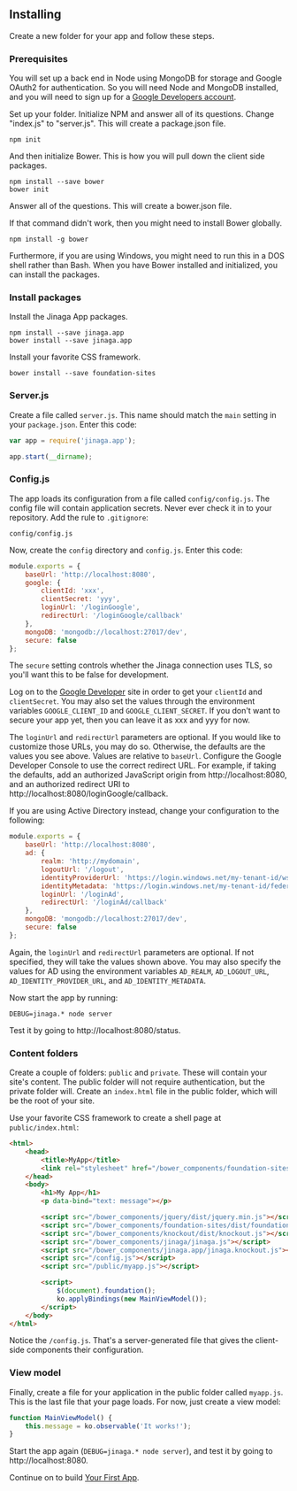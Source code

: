 ## Installing

Create a new folder for your app and follow these steps.

### Prerequisites

You will set up a back end in Node using MongoDB for storage and Google OAuth2 for authentication. So you will need Node and MongoDB installed, and you will need to sign up for a [Google Developers account](https://developers.google.com/identity/sign-in/web/devconsole-project).

Set up your folder. Initialize NPM and answer all of its questions. Change "index.js" to "server.js". This will create a package.json file.

```
npm init
```

And then initialize Bower. This is how you will pull down the client side packages.

```
npm install --save bower
bower init
```

Answer all of the questions. This will create a bower.json file.

If that command didn't work, then you might need to install Bower globally.

```
npm install -g bower
```

Furthermore, if you are using Windows, you might need to run this in a DOS shell rather than Bash. When you have Bower installed and initialized, you can install
the packages.

### Install packages

Install the Jinaga App packages.

```
npm install --save jinaga.app
bower install --save jinaga.app
```

Install your favorite CSS framework.

```
bower install --save foundation-sites
```

### Server.js

Create a file called `server.js`. This name should match the `main` setting in your `package.json`. Enter this code:

```JavaScript
var app = require('jinaga.app');

app.start(__dirname);
```

### Config.js

The app loads its configuration from a file called `config/config.js`. The config file will contain application secrets. Never ever check it in to your repository. Add the rule to `.gitignore`:

```
config/config.js
```

Now, create the `config` directory and `config.js`. Enter this code:

```JavaScript
module.exports = {
    baseUrl: 'http://localhost:8080',
    google: {
        clientId: 'xxx',
        clientSecret: 'yyy',
        loginUrl: '/loginGoogle',
        redirectUrl: '/loginGoogle/callback'
    },
    mongoDB: 'mongodb://localhost:27017/dev',
	secure: false
};
```

The `secure` setting controls whether the Jinaga connection uses TLS, so you'll want this to be false for development.

Log on to the [Google Developer](https://console.developers.google.com/apis/credentials) site in order to get your `clientId` and `clientSecret`. You may also set the values through the environment variables `GOOGLE_CLIENT_ID` and `GOOGLE_CLIENT_SECRET`. If you don't want to secure your app yet, then you can leave it as xxx and yyy for now.

The `loginUrl` and `redirectUrl` parameters are optional. If you would like to customize those URLs, you may do so. Otherwise, the defaults are the values you see above. Values are relative to `baseUrl`. Configure the Google Developer Console to use the correct redirect URL. For example, if taking the defaults, add an authorized JavaScript origin from http://localhost:8080, and an authorized redirect URI to http://localhost:8080/loginGoogle/callback.

If you are using Active Directory instead, change your configuration to the following:

```JavaScript
module.exports = {
    baseUrl: 'http://localhost:8080',
    ad: {
        realm: 'http://mydomain',
        logoutUrl: '/logout',
        identityProviderUrl: 'https://login.windows.net/my-tenant-id/wsfed',
        identityMetadata: 'https://login.windows.net/my-tenant-id/federationmetadata/2007-06/federationmetadata.xml'
        loginUrl: '/loginAd',
        redirectUrl: '/loginAd/callback'
    },
    mongoDB: 'mongodb://localhost:27017/dev',
	secure: false
};
```

Again, the `loginUrl` and `redirectUrl` parameters are optional. If not specified, they will take the values shown above. You may also specify the values for AD using the environment variables `AD_REALM`, `AD_LOGOUT_URL`, `AD_IDENTITY_PROVIDER_URL`, and `AD_IDENTITY_METADATA`.

Now start the app by running:

```
DEBUG=jinaga.* node server
```

Test it by going to http://localhost:8080/status.

### Content folders

Create a couple of folders: `public` and `private`. These will contain your site's content. The public folder will not require authentication, but the private folder will. Create an `index.html` file in the public folder, which will be the root of your site.

Use your favorite CSS framework to create a shell page at `public/index.html`:

```html
<html>
    <head>
        <title>MyApp</title>
        <link rel="stylesheet" href="/bower_components/foundation-sites/dist/foundation.min.css">
    </head>
    <body>
        <h1>My App</h1>
        <p data-bind="text: message"></p>

        <script src="/bower_components/jquery/dist/jquery.min.js"></script>
        <script src="/bower_components/foundation-sites/dist/foundation.min.js"></script>
        <script src="/bower_components/knockout/dist/knockout.js"></script>
        <script src="/bower_components/jinaga/jinaga.js"></script>
        <script src="/bower_components/jinaga.app/jinaga.knockout.js"></script>
        <script src="/config.js"></script>
        <script src="/public/myapp.js"></script>

        <script>
            $(document).foundation();
            ko.applyBindings(new MainViewModel());
        </script>
    </body>
</html>
```

Notice the `/config.js`. That's a server-generated file that gives the client-side components their configuration.

### View model

Finally, create a file for your application in the public folder called `myapp.js`. This is the last file that your page loads. For now, just create a view model:

```JavaScript
function MainViewModel() {
    this.message = ko.observable('It works!');
}
```

Start the app again (`DEBUG=jinaga.* node server`), and test it by going to http://localhost:8080.

Continue on to build [Your First App](https://github.com/michaellperry/jinaga.app.client/blob/master/YourFirstApp.md).
